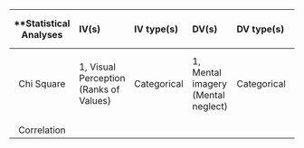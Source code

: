 | **Statistical Analyses	|  IV(s)  |  IV type(s) |  DV(s)  |  DV type(s)  |  Control Var | Control Var type  | Question to be answered | _H0_ | alpha | link to paper **| 
|:----------:|:----------|:------------|:-------------|:-------------|:------------|:------------- |:------------------|:----:|:-------:|:-------|
Chi Square	| 1, Visual Perception (Ranks of Values) | Categorical | 1, Mental imagery (Mental neglect)| Categorical | - | - | 	Is there a difference in the frequency of both the kinds of tests (preceptual and representational)? | The two distinct forms of representational neglect do not exist | 0.01 | [Representational neglect after a right hemisphere lesion](http://journals.plos.org/plosone/article?id=10.1371/journal.pone.0067390#s3) |
  |||||||||
|Correlation |
